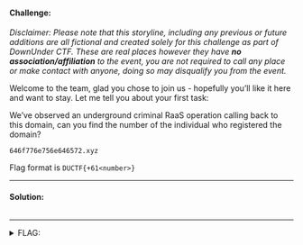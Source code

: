 #### Challenge:

*Disclaimer: Please note that this storyline, including any previous or future additions are all fictional and created solely for this challenge as part of DownUnder CTF. These are real places however they have **no association/affiliation** to the event, you are not required to call any place or make contact with anyone, doing so may disqualify you from the event.*

Welcome to the team, glad you chose to join us - hopefully you’ll like it here and want to stay. Let me tell you about your first task:

We’ve observed an underground criminal RaaS operation calling back to this domain, can you find the number of the individual who registered the domain?

`646f776e756e646572.xyz`

Flag format is `DUCTF{+61<number>}`

---

#### Solution:

```bash
```

---

<details><summary>FLAG:</summary>

```
DUCTF{+61.420091337}
```

</details>
<br/>
